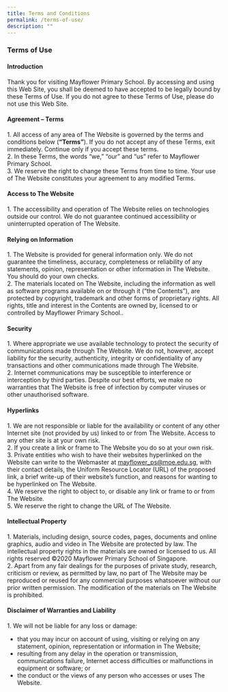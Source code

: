 ```yaml
---
title: Terms and Conditions
permalink: /terms-of-use/
description: ""
---
```

### **Terms of Use**
#### **Introduction**
Thank you for visiting Mayflower Primary School. By accessing and using this Web Site, you shall be deemed to have accepted to be legally bound by these Terms of Use. If you do not agree to these Terms of Use, please do not use this Web Site.

#### **Agreement – Terms**
1\.  All access of any area of The Website is governed by the terms and conditions below (**“Terms”**). If you do not accept any of these Terms, exit immediately. Continue only if you accept these terms.<br>
2\.  In these Terms, the words “we,” “our” and “us” refer to Mayflower Primary School.<br>
3\.  We reserve the right to change these Terms from time to time. Your use of The Website constitutes your agreement to any modified Terms.

#### **Access to The Website**
1\.  The accessibility and operation of The Website relies on technologies outside our control. We do not guarantee continued accessibility or uninterrupted operation of The Website.

#### **Relying on Information**
1\.  The Website is provided for general information only. We do not guarantee the timeliness, accuracy, completeness or reliability of any statements, opinion, representation or other information in The Website. You should do your own checks.<br>
2\.  The materials located on The Website, including the information as well as software programs available on or through it (“the Contents”), are protected by copyright, trademark and other forms of proprietary rights. All rights, title and interest in the Contents are owned by, licensed to or controlled by Mayflower Primary School..

#### **Security**
1\.  Where appropriate we use available technology to protect the security of communications made through The Website. We do not, however, accept liability for the security, authenticity, integrity or confidentiality of any transactions and other communications made through The Website.<br>
2\.  Internet communications may be susceptible to interference or interception by third parties. Despite our best efforts, we make no warranties that The Website is free of infection by computer viruses or other unauthorised software.

#### **Hyperlinks**
1\.  We are not responsible or liable for the availability or content of any other Internet site (not provided by us) linked to or from The Website. Access to any other site is at your own risk.<br>
2\.  If you create a link or frame to The Website you do so at your own risk.<br>
3\.  Private entities who wish to have their websites hyperlinked on the Website can write to the Webmaster at [mayflower\_ps@moe.edu.sg](mailto:mayflower_ps@moe.edu.sg), with their contact details, the Uniform Resource Locator (URL) of the proposed link, a brief write-up of their website’s function, and reasons for wanting to be hyperlinked on The Website.<br>
4\.  We reserve the right to object to, or disable any link or frame to or from The Website.<br>
5\.  We reserve the right to change the URL of The Website.

#### **Intellectual Property**
1\.  Materials, including design, source codes, pages, documents and online graphics, audio and video in The Website are protected by law. The intellectual property rights in the materials are owned or licensed to us. All rights reserved ©2020 Mayflower Primary School of Singapore.<br>
2\.  Apart from any fair dealings for the purposes of private study, research, criticism or review, as permitted by law, no part of The Website may be reproduced or reused for any commercial purposes whatsoever without our prior written permission. The modification of the materials on The Website is prohibited.

#### **Disclaimer of Warranties and Liability**
1\.  We will not be liable for any loss or damage: 

*   that you may incur on account of using, visiting or relying on any statement, opinion, representation or information in The Website;
*   resulting from any delay in the operation or transmission, communications failure, Internet access difficulties or malfunctions in equipment or software; or
*   the conduct or the views of any person who accesses or uses The Website.
